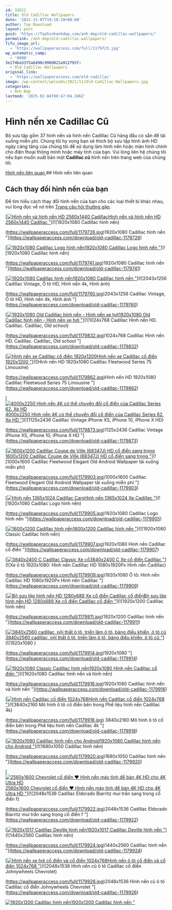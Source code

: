 ```yaml
---
id: 32621
title: Old Cadillac Wallpapers
date: '2021-11-07T19:10:19+00:00'
author: Top Download
layout: post
guid: 'https://Tophinhanhdep.com/anh-dep/old-cadillac-wallpapers/'
permalink: /anh-dep/old-cadillac-wallpapers/
fifu_image_url:
  - 'https://wallpaperaccess.com/full/1179723.jpg'
wp_automatic_camp:
  - '8098'
3e174ba3375a6490c998d021a912f93f:
  - Old Cadillac Wallpapers
original_link:
  - 'https://wallpaperaccess.com/old-cadillac'
image: /wp-content/uploads/2021/11/Old-Cadillac-Wallpapers.jpg
categories:
  - Ảnh Đẹp
lastmod: '2025-02-04T08:47:04.346Z'
---
```

# Hình nền xe Cadillac Cũ

Bộ sưu tập gồm 37 hình nền và hình nền Cadillac Cũ hàng đầu có sẵn để tải xuống miễn phí. Chúng tôi hy vọng bạn sẽ thích bộ sưu tập hình ảnh HD ngày càng tăng của chúng tôi để sử dụng làm hình nền hoặc màn hình chính cho điện thoại thông minh hoặc máy tính của bạn. Vui lòng liên hệ chúng tôi nếu bạn muốn xuất bản một **Cadillac cũ** hình nền trên trang web của chúng tôi.

[Hình nền liên quan ](#related) ## Hình nền liên quan

## Cách thay đổi hình nền của bạn

Để tìm hiểu cách thay đổi hình nền của bạn cho các loại thiết bị khác nhau, vui lòng đọc về nó trên [Trang câu hỏi thường gặp](https://tophinhanhdep.com/faq/).

  
[[![Hình nền và hình nền HD 2560x1440 Cadillac](https://wallpaperaccess.com/full/1179723.jpg)Hình nền và hình nền HD 2560x1440 Cadillac "](https://wallpaperaccess.com/download/old-cadillac-1179723)](![1920x1080 Cadillac hình nền)

(https://wallpaperaccess.com/full/1179726.jpg)1920x1080 Cadillac hình nền "](https://wallpaperaccess.com/download/old-cadillac-1179726)

[[![1920x1080 Cadillac Logo hình nền](https://wallpaperaccess.com/full/1179728.jpg)1920x1080 Cadillac Logo hình nền "](https://wallpaperaccess.com/download/old-cadillac-1179728)](![1920x1080 Cadillac hình nền)

(https://wallpaperaccess.com/full/1179741.jpg)1920x1080 Cadillac hình nền "](https://wallpaperaccess.com/download/old-cadillac-1179741)

[[![1920x1080 Cadillac hình nền](https://wallpaperaccess.com/full/1179756.jpg)1920x1080 Cadillac hình nền "](https://wallpaperaccess.com/download/old-cadillac-1179756)](![2043x1256 Cadillac Vintage, Ô tô HD, Hình nền 4k, Hình ảnh)

(https://wallpaperaccess.com/full/1179760.jpg)2043x1256 Cadillac Vintage, Ô tô HD, Hình nền 4k, Hình ảnh "](https://wallpaperaccess.com/download/old-cadillac-1179760)

[[![1920x1080 Old Cadillac hình nền - Hình nền xe hơi](https://wallpaperaccess.com/full/1179766.jpg)1920x1080 Old Cadillac hình nền - Hình nền xe hơi "](https://wallpaperaccess.com/download/old-cadillac-1179766)](![1024x768 Cadillac Hình nền HD.  Cadillac.  Cadillac, Old school)

(https://wallpaperaccess.com/full/1179832.jpg)1024x768 Cadillac Hình nền HD. Cadillac. Cadillac, Old school "](https://wallpaperaccess.com/download/old-cadillac-1179832)

[[![Hình nền xe Cadillac cổ điển 1920x1200](https://wallpaperaccess.com/full/1179850.jpg)Hình nền xe Cadillac cổ điển 1920x1200 "](https://wallpaperaccess.com/download/old-cadillac-1179850)](![Hình nền HD 1920x1080 Cadillac Fleetwood Series 75 Limousine)

(https://wallpaperaccess.com/full/1179862.jpg)Hình nền HD 1920x1080 Cadillac Fleetwood Series 75 Limousine "](https://wallpaperaccess.com/download/old-cadillac-1179862)

[[![4000x2250 Hình nền 4K có thể chuyển đổi cổ điển của Cadillac Series 62.  Xe HD](https://wallpaperaccess.com/full/1179864.jpg)4000x2250 Hình nền 4K có thể chuyển đổi cổ điển của Cadillac Series 62. Xe HD "](https://wallpaperaccess.com/download/old-cadillac-1179864)](![1125x2436 Cadillac Vintage iPhone XS, iPhone 10, iPhone X HD)

(https://wallpaperaccess.com/full/1179873.jpg)1125x2436 Cadillac Vintage iPhone XS, iPhone 10, iPhone X HD "](https://wallpaperaccess.com/download/old-cadillac-1179873)

[[![1600x1200 Cadillac Coupe de Ville (68347J) HD cổ điển sang trọng](https://wallpaperaccess.com/full/1179902.jpg)1600x1200 Cadillac Coupe de Ville (68347J) HD cổ điển sang trọng "](https://wallpaperaccess.com/download/old-cadillac-1179902)](![1000x1600 Cadillac Fleetwood Elegant Old Android Wallpaper tải xuống miễn phí)

(https://wallpaperaccess.com/full/1179903.jpg)1000x1600 Cadillac Fleetwood Elegant Old Android Wallpaper tải xuống miễn phí "](https://wallpaperaccess.com/download/old-cadillac-1179903)

[[![Hình nền 1365x1024 Cadillac Cars](https://wallpaperaccess.com/full/1179904.jpg)Hình nền 1365x1024 Xe Cadillac "](https://wallpaperaccess.com/download/old-cadillac-1179904)](![1920x1080 Cadillac Logo hình nền)

(https://wallpaperaccess.com/full/1179905.jpg)1920x1080 Cadillac Logo hình nền "](https://wallpaperaccess.com/download/old-cadillac-1179905)

[[![1600x1200 Cadillac hình nền](https://wallpaperaccess.com/full/1179906.jpg)1600x1200 Cadillac hình nền "](https://wallpaperaccess.com/download/old-cadillac-1179906)](![1920x1080 Classic Cadillac hình nền)

(https://wallpaperaccess.com/full/1179907.jpg)1920x1080 Hình nền Cadillac cổ điển "](https://wallpaperaccess.com/download/old-cadillac-1179907)

[[![3840x2400 C Cadillac Classic Xe cổ](https://wallpaperaccess.com/full/1179908.jpg)3840x2400 C Xe cổ điển Cadillac "](https://wallpaperaccess.com/download/old-cadillac-1179908)](![Xe ô tô 1920x1080: Hình nền Cadillac HD 1080x1920Px Hình nền Cadillac)

(https://wallpaperaccess.com/full/1179909.jpg)1920x1080 Ô tô: Hình nền Cadillac HD 1080x1920Px Hình nền Cadillac "](https://wallpaperaccess.com/download/old-cadillac-1179909)

[[![Bộ sưu tập hình nền HD 1280x689 Xe cổ điển Cadillac cổ điển](https://wallpaperaccess.com/full/1179910.jpg)Bộ sưu tập hình nền HD 1280x689 Xe cổ điển Cadillac cổ điển "](https://wallpaperaccess.com/download/old-cadillac-1179910)](![1920x1200 Cadillac hình nền)

(https://wallpaperaccess.com/full/1179911.jpg)1920x1200 Cadillac hình nền "](https://wallpaperaccess.com/download/old-cadillac-1179911)

[[![3840x2560 cadillac, nội thất ô tô, triển lãm ô tô, bảng điều khiển, ô tô cũ](https://wallpaperaccess.com/full/1179912.jpg)3840x2560 cadillac, nội thất ô tô, triển lãm ô tô, bảng điều khiển, ô tô cũ "](https://wallpaperaccess.com/download/old-cadillac-1179912)](![1920x1080 )

(https://wallpaperaccess.com/full/1179914.jpg)1920x1080 "](https://wallpaperaccess.com/download/old-cadillac-1179914)

[[![1920x1080 Classic Cadillac hình nền](https://wallpaperaccess.com/full/1179915.jpg)1920x1080 Hình nền Cadillac cổ điển "](https://wallpaperaccess.com/download/old-cadillac-1179915)](![1920x1080 Cadillac hình nền và hình nền)

(https://wallpaperaccess.com/full/1179916.jpg)1920x1080 Cadillac hình nền và hình nền "](https://wallpaperaccess.com/download/old-cadillac-1179916)

[[![Hình nền Cadillac cổ điển 1024x768](https://wallpaperaccess.com/full/1179917.jpg)Hình nền Cadillac cổ điển 1024x768 "](https://wallpaperaccess.com/download/old-cadillac-1179917)](![3840x2160 Mô hình ô tô cổ điển bên trong Phế liệu hình nền Cadillac 4k)

(https://wallpaperaccess.com/full/1179918.jpg) 3840x2160 Mô hình ô tô cổ điển bên trong Phế liệu hình nền Cadillac 4k "](https://wallpaperaccess.com/download/old-cadillac-1179918)

[[![1920x1080 Cadillac hình nền cho Android](https://wallpaperaccess.com/full/1179919.jpg)1920x1080 Cadillac hình nền cho Android "](https://wallpaperaccess.com/download/old-cadillac-1179919)](![1680x1050 Cadillac hình nền)

(https://wallpaperaccess.com/full/1179920.jpg)1680x1050 Cadillac hình nền "](https://wallpaperaccess.com/download/old-cadillac-1179920)

[[![2560x1600 Chevrolet cổ điển ❤ Hình nền máy tính để bàn 4K HD cho 4K Ultra HD](https://wallpaperaccess.com/full/543016.jpg)2560x1600 Chevrolet cổ điển ❤ Hình nền máy tính để bàn 4K HD cho 4K Ultra HD "](https://wallpaperaccess.com/download/old-cadillac-543016)](![2048x1536 Cadillac Eldorado Biarritz mui trần sang trọng cổ điển f)

(https://wallpaperaccess.com/full/1179922.jpg)2048x1536 Cadillac Eldorado Biarritz mui trần sang trọng cổ điển f "](https://wallpaperaccess.com/download/old-cadillac-1179922)

[[![1920x1017 Cadillac Deville hình nền](https://wallpaperaccess.com/full/1179923.jpg)1920x1017 Cadillac Deville hình nền "](https://wallpaperaccess.com/download/old-cadillac-1179923)](![1440x2560 Cadillac hình nền)

(https://wallpaperaccess.com/full/1179924.jpg)1440x2560 Cadillac hình nền "](https://wallpaperaccess.com/download/old-cadillac-1179924)

[[![Hình nền xe hơi cổ điển và cổ điển 1024x768](https://wallpaperaccess.com/full/1179925.jpg)Hình nền ô tô cổ điển và cổ điển 1024x768 "](https://wallpaperaccess.com/download/old-cadillac-1179925)](![2048x1536 Hình nền cũ ô tô Cadillac cổ điển Johnywheels Chevrolet)

(https://wallpaperaccess.com/full/1179926.jpg)2048x1536 Hình nền cũ ô tô Cadillac cổ điển Johnywheels Chevrolet "](https://wallpaperaccess.com/download/old-cadillac-1179926)

[![1920x1200 Cadillac hình nền](https://wallpaperaccess.com/full/1179927.jpg)1920x1200 Cadillac hình nền "](https://wallpaperaccess.com/download/old-cadillac-1179927)
